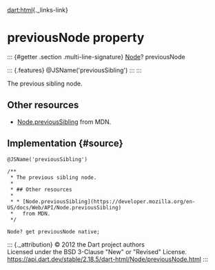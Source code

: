 [dart:html](../../dart-html/dart-html-library){._links-link}

previousNode property
=====================

::: {#getter .section .multi-line-signature}
[Node](../node-class)? previousNode

::: {.features}
\@JSName(\'previousSibling\')
:::
:::

The previous sibling node.

Other resources
---------------

-   [Node.previousSibling](https://developer.mozilla.org/en-US/docs/Web/API/Node.previousSibling)
    from MDN.

Implementation {#source}
--------------

``` {.language-dart data-language="dart"}
@JSName('previousSibling')

/**
 * The previous sibling node.
 *
 * ## Other resources
 *
 * * [Node.previousSibling](https://developer.mozilla.org/en-US/docs/Web/API/Node.previousSibling)
 *   from MDN.
 */

Node? get previousNode native;
```

::: {._attribution}
© 2012 the Dart project authors\
Licensed under the BSD 3-Clause \"New\" or \"Revised\" License.\
<https://api.dart.dev/stable/2.18.5/dart-html/Node/previousNode.html>
:::

